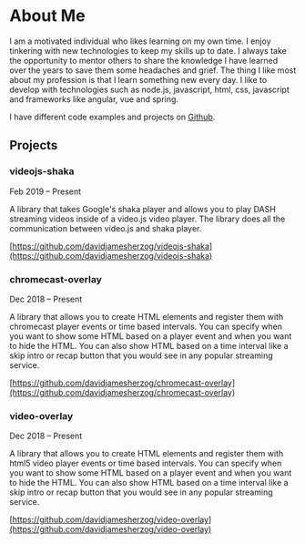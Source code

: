 # About Me

I am a motivated individual who likes learning on my own time. I enjoy tinkering with new technologies to keep my skills up to date. I always take the opportunity to mentor others to share the knowledge I have learned over the years to save them some headaches and grief. The thing I like most about my profession is that I learn something new every day.  I like to develop with technologies such as node.js, javascript, html, css, javascript and frameworks like angular, vue and spring.

I have different code examples and projects on [Github](https://github.com/davidjamesherzog?tab=repositories).

Projects
---------
### **videojs-shaka**
Feb 2019 – Present

A library that takes Google's shaka player and allows you to play DASH streaming videos inside of a video.js video player. The library does all the communication between video.js and shaka player.

[https://github.com/davidjamesherzog/videojs-shaka](https://github.com/davidjamesherzog/videojs-shaka)

### **chromecast-overlay**
Dec 2018 – Present

A library that allows you to create HTML elements and register them with chromecast player events or time based intervals. You can specify when you want to show some HTML based on a player event and when you want to hide the HTML. You can also show HTML based on a time interval like a skip intro or recap button that you would see in any popular streaming service.

[https://github.com/davidjamesherzog/chromecast-overlay](https://github.com/davidjamesherzog/chromecast-overlay)

### **video-overlay**
Dec 2018 – Present

A library that allows you to create HTML elements and register them with html5 video player events or time based intervals. You can specify when you want to show some HTML based on a player event and when you want to hide the HTML. You can also show HTML based on a time interval like a skip intro or recap button that you would see in any popular streaming service.

[https://github.com/davidjamesherzog/video-overlay](https://github.com/davidjamesherzog/video-overlay)
